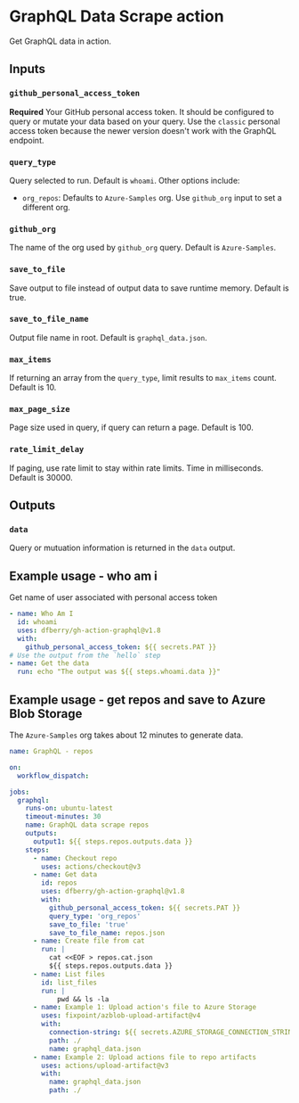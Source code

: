 # GraphQL Data Scrape action

Get GraphQL data in action. 

## Inputs

### `github_personal_access_token`

**Required** Your GitHub personal access token. It should be configured to query or mutate your data based on your query. Use the `classic` personal access token because the newer version doesn't work with the GraphQL endpoint.

### `query_type`

Query selected to run. Default is `whoami`. Other options include:

* `org_repos`: Defaults to `Azure-Samples` org. Use `github_org` input to set a different org.

### `github_org`

The name of the org used by `github_org` query. Default is `Azure-Samples`.

### `save_to_file` 

Save output to file instead of output data to save runtime memory. Default is true.

### `save_to_file_name`

Output file name in root. Default is `graphql_data.json`.

### `max_items`

If returning an array from the `query_type`, limit results to `max_items` count. Default is 10.

### `max_page_size`

Page size used in query, if query can return a page. Default is 100.

### `rate_limit_delay`

If paging, use rate limit to stay within rate limits. Time in milliseconds. Default is 30000.

## Outputs

### `data`

Query or mutuation information is returned in the `data` output.

## Example usage - who am i

Get name of user associated with personal access token

```yaml
- name: Who Am I
  id: whoami
  uses: dfberry/gh-action-graphql@v1.8
  with:
    github_personal_access_token: ${{ secrets.PAT }}
# Use the output from the `hello` step
- name: Get the data
  run: echo "The output was ${{ steps.whoami.data }}"
```

## Example usage - get repos and save to Azure Blob Storage

The `Azure-Samples` org takes about 12 minutes to generate data. 

```yaml
name: GraphQL - repos

on: 
  workflow_dispatch:

jobs:
  graphql:
    runs-on: ubuntu-latest
    timeout-minutes: 30
    name: GraphQL data scrape repos
    outputs:
      output1: ${{ steps.repos.outputs.data }}
    steps:
      - name: Checkout repo
        uses: actions/checkout@v3    
      - name: Get data
        id: repos
        uses: dfberry/gh-action-graphql@v1.8
        with:
          github_personal_access_token: ${{ secrets.PAT }}
          query_type: 'org_repos'
          save_to_file: 'true'
          save_to_file_name: repos.json          
      - name: Create file from cat
        run: |
          cat <<EOF > repos.cat.json
          ${{ steps.repos.outputs.data }}
      - name: List files
        id: list_files
        run: |
            pwd && ls -la 
      - name: Example 1: Upload action's file to Azure Storage
        uses: fixpoint/azblob-upload-artifact@v4
        with:
          connection-string: ${{ secrets.AZURE_STORAGE_CONNECTION_STRING }}
          path: ./
          name: graphql_data.json
      - name: Example 2: Upload actions file to repo artifacts
        uses: actions/upload-artifact@v3
        with:
          name: graphql_data.json
          path: ./
```